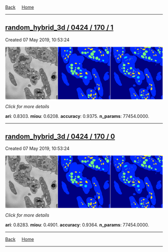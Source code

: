 
[Back](..)&nbsp;&nbsp;&nbsp;&nbsp;&nbsp;[Home](https://leapmanlab.github.io/snapshots)

---

<div class="summary"><a href="1"><h2>random_hybrid_3d / 0424 / 170 / 1</h2></a><p>Created 07 May 2019, 10:53:24
</p><a href="1"><img src="1/media/summary.png" align="center"></a><p>
<i>Click for more details</i>
</p></div>

**ari**: 0.8303. **miou**: 0.6208. **accuracy**: 0.9375. **n_params**: 77454.0000. 

---

<div class="summary"><a href="0"><h2>random_hybrid_3d / 0424 / 170 / 0</h2></a><p>Created 07 May 2019, 10:53:24
</p><a href="0"><img src="0/media/summary.png" align="center"></a><p>
<i>Click for more details</i>
</p></div>

**ari**: 0.8283. **miou**: 0.4901. **accuracy**: 0.9364. **n_params**: 77454.0000. 

---

[Back](..)&nbsp;&nbsp;&nbsp;&nbsp;&nbsp;[Home](https://leapmanlab.github.io/snapshots)

---